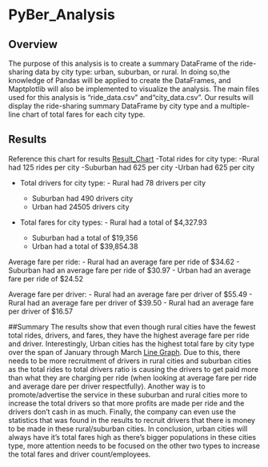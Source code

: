 # PyBer_Analysis

## Overview
The purpose of this analysis is to create a summary DataFrame of the ride-sharing data by city type: urban, suburban, or rural. In doing so,the knowledge of Pandas will be applied to create the DataFrames, and Maptplotlib will also be implemented to visualize the analysis. The main files used for this analysis is “ride_data.csv" and“city_data.csv”. Our results will display the ride-sharing summary DataFrame by city
type and a multiple-line chart of total fares for each city type.

## Results
Reference this chart for results [Result_Chart]()
-Total rides for city type:
	-Rural had 125 rides per city
	-Suburban had 625 per city
	-Urban had 625 per city

- Total drivers for city type:
      - Rural had 78 drivers per city
	- Suburban had 490 drivers city
	- Urban had 24505 drivers city
	
- Total fares for city types:
      - Rural had a total of  $4,327.93
	- Suburban had a total of $19,356
	- Urban had a total of $39,854.38
	

Average fare per ride:
      - Rural had an average fare per ride of $34.62
      - Suburban had an average fare per ride of $30.97
      - Urban had an average fare per ride of $24.52
	
Average fare per driver:
      - Rural had an average fare per driver of $55.49
      - Rural had an average fare per driver of $39.50
      - Rural had an average fare per driver of $16.57

##Summary
The results show that even though rural cities have the fewest total rides, drivers, and fares, they have the highest average fare per ride and driver. Interestingly, Urban cities has the highest total fare by city type over the span of January through March [Line Graph]( ). Due to this, there needs to be more recruitment of drivers in rural cities and suburban cities as the total rides to total drivers ratio is causing the drivers to get paid more than what they are charging per ride (when looking at average fare per ride and average dare per driver respectfully). Another way is to promote/advertise the service in these suburban and rural cities more to increase the total drivers so that more profits are made per ride and the drivers don’t cash in as much. Finally, the company can even use the statistics that was found in the results to recruit drivers that there is money to be made in these rural/suburban cities. In conclusion, urban cities will always have it’s total fares high as there’s bigger populations in these cities type, more attention needs to be focused on the other two types to increase the total fares and driver count/employees. 
      
      
	



